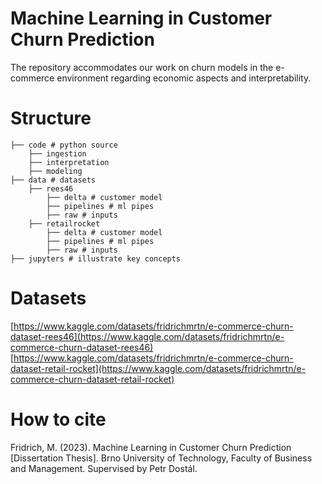 # Machine Learning in Customer Churn Prediction

The repository accommodates our work on churn models in the e-commerce environment regarding economic aspects and interpretability.

# Structure
```
├── code # python source
    ├── ingestion 
    ├── interpretation 
    ├── modeling          
├── data # datasets  
    ├── rees46  
        ├── delta # customer model
        ├── pipelines # ml pipes
        ├── raw # inputs 
    ├── retailrocket  
        ├── delta # customer model
        ├── pipelines # ml pipes
        ├── raw # inputs                              
├── jupyters # illustrate key concepts   

```

# Datasets
[https://www.kaggle.com/datasets/fridrichmrtn/e-commerce-churn-dataset-rees46](https://www.kaggle.com/datasets/fridrichmrtn/e-commerce-churn-dataset-rees46)  
[https://www.kaggle.com/datasets/fridrichmrtn/e-commerce-churn-dataset-retail-rocket](https://www.kaggle.com/datasets/fridrichmrtn/e-commerce-churn-dataset-retail-rocket)  

# How to cite
Fridrich, M. (2023). Machine Learning in Customer Churn Prediction [Dissertation Thesis]. Brno University of Technology, Faculty of Business and Management. Supervised by Petr Dostál.